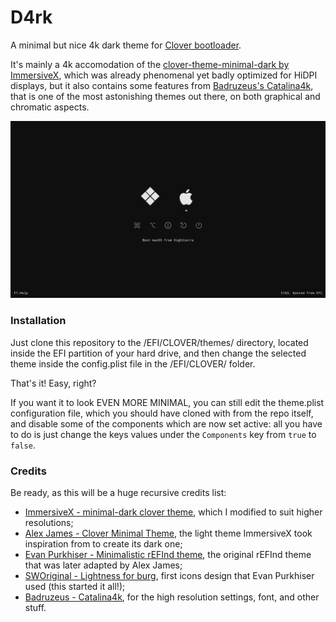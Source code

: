 # D4rk
A minimal but nice 4k dark theme for [Clover bootloader](https://sourceforge.net/projects/cloverefiboot/).

It's mainly a 4k accomodation of the [clover-theme-minimal-dark by ImmersiveX](https://github.com/ImmersiveX/clover-theme-minimal-dark), which was already phenomenal yet badly optimized for HiDPI displays, but it also contains some features from [Badruzeus's Catalina4k](https://sourceforge.net/p/cloverefiboot/themes/ci/master/tree/themes/Catalina4k/), that is one of the most astonishing themes out there, on both graphical and chromatic aspects.

![Screenshot](https://github.com/JamesMaloney/D4rk/blob/master/screenshot.png)

### Installation
Just clone this repository to the /EFI/CLOVER/themes/ directory, located inside the EFI partition of your hard drive, and then change the selected theme inside the config.plist file in the /EFI/CLOVER/ folder.

That's it! Easy, right?

If you want it to look EVEN MORE MINIMAL, you can still edit the theme.plist configuration file, which you should have cloned with from the repo itself, and disable some of the components which are now set active: all you have to do is just change the keys values under the `Components` key from `true` to `false`.

### Credits

Be ready, as this will be a huge recursive credits list:

- [ImmersiveX - minimal-dark clover theme](https://github.com/ImmersiveX/clover-theme-minimal-dark), which I modified to suit higher resolutions;
- [Alex James - Clover Minimal Theme](https://github.com/al3xtjames/clover-theme-minimal), the light theme ImmersiveX took inspiration from to create its dark one;
- [Evan Purkhiser - Minimalistic rEFInd theme](https://github.com/EvanPurkhiser/rEFInd-minimal), the original rEFInd theme that was later adapted by Alex James;
- [SWOriginal - Lightness for burg](https://www.deviantart.com/sworiginal/art/Lightness-for-burg-181461810), first icons design that Evan Purkhiser used (this started it all!);
- [Badruzeus - Catalina4k](https://sourceforge.net/p/cloverefiboot/themes/ci/master/tree/themes/Catalina4k/), for the high resolution settings, font, and other stuff.